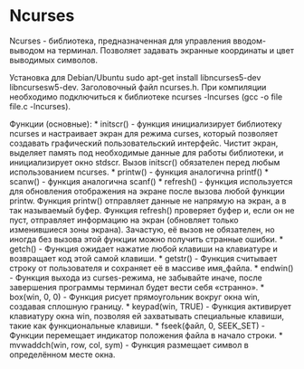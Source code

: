 # Ncurses

Ncurses -  библиотека, предназначенная для управления вводом-выводом на терминал. Позволяет задавать экранные координаты и цвет выводимых символов.

Установка для Debian/Ubuntu sudo apt-get install libncurses5-dev libncursesw5-dev. Заголовочный файл ncurses.h.
При компиляции необходимо подключиться к библиотеке ncurses -lncurses (gcc -o file file.c -lncurses).

Функции (основные):
    * initscr() - функция инициализирует библиотеку ncurses и настраивает экран для режима curses, который позволяет создавать графический пользовательский интерфейс. Чистит экран, выделяет память под необходимые данные для работы библиотеки, и инициализирует окно stdscr. Вызов initscr() обязателен перед любым использованием ncurses.
    * printw() - функция аналогична printf()
    * scanw() - функция аналогична scanf()
    * refresh() - функция используется для обновления отображения на экране после вызова любой функции printw. Функция printw() отправляет данные не напрямую на экран, а в так называемый буфер. Функция refresh() проверяет буфер и, если он не пуст, отправляет информацию на экран (обновляет только изменившиеся зоны экрана). Зачастую, её вызов не обязателен, но иногда без вызова этой функции можно получить странные ошибки.
    * getch() - Функция ожидает нажатие любой клавиши на клавиатуре и возвращает код этой самой клавиши.
    * getstr() - Функция считывает строку от пользователя и сохраняет её в массиве имя_файла.
    * endwin() - Функция выхода из curses-режима, не забывайте иначе, после завершения программы терминал будет вести себя «странно».
    * box(win, 0, 0) - Функция рисует прямоугольник вокруг окна win, создавая сплошную границу.
    * keypad(win, TRUE) - Функция активирует клавиатуру окна win, позволяя ей захватывать специальные клавиши, такие как функциональные клавиши.
    * fseek(файл, 0, SEEK_SET) - Функции перемещает индикатор положения файла в начало строки.
    * mvwaddch(win, row, col, sym) - Функция размещает символ в определённом месте окна.

